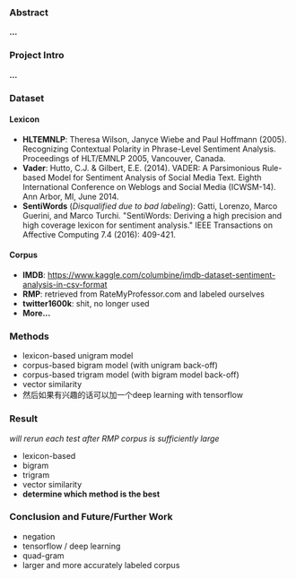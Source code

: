 ### Abstract
__...__

### Project Intro
__...__

### Dataset
#### Lexicon
* __HLTEMNLP__: Theresa Wilson, Janyce Wiebe and Paul Hoffmann (2005). Recognizing Contextual Polarity in Phrase-Level Sentiment Analysis. Proceedings of HLT/EMNLP 2005, Vancouver, Canada.
* __Vader__: Hutto, C.J. & Gilbert, E.E. (2014). VADER: A Parsimonious Rule-based Model for Sentiment Analysis of Social Media Text. Eighth International Conference on Weblogs and Social Media (ICWSM-14). Ann Arbor, MI, June 2014.
* __SentiWords__ (_Disqualified due to bad labeling_): Gatti, Lorenzo, Marco Guerini, and Marco Turchi. "SentiWords: Deriving a high precision and high coverage lexicon for sentiment analysis." IEEE Transactions on Affective Computing 7.4 (2016): 409-421. 

#### Corpus
* __IMDB__: https://www.kaggle.com/columbine/imdb-dataset-sentiment-analysis-in-csv-format
* __RMP__: retrieved from RateMyProfessor.com and labeled ourselves
* __twitter1600k__: shit, no longer used
* __More...__


### Methods 
* lexicon-based unigram model
* corpus-based bigram model (with unigram back-off)
* corpus-based trigram model (with bigram model back-off)
* vector similarity
* 然后如果有兴趣的话可以加一个deep learning with tensorflow


### Result
_will rerun each test after RMP corpus is sufficiently large_
* lexicon-based 
* bigram
* trigram
* vector similarity
* __determine which method is the best__

### Conclusion and Future/Further Work
* negation
* tensorflow / deep learning
* quad-gram
* larger and more accurately labeled corpus